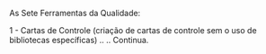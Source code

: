 As Sete Ferramentas da Qualidade:

1 - Cartas de Controle (criação de cartas de controle sem o uso de bibliotecas específicas)
..
..
Continua.

